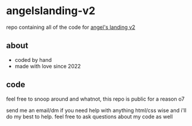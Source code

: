 # angelslanding-v2
repo containing all of the code for <a href="https://angelnetcast.com">angel's landing v2</a>
## about
- coded by hand
- made with love since 2022
## code
feel free to snoop around and whatnot, this repo is public for a reason o7
<p>send me an email/dm if you need help with anything html/css wise and i'll do my best to help. feel free to ask questions about my code as well
</p>
